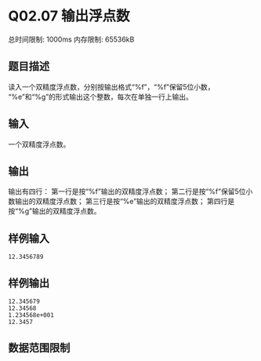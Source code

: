 # Q02.07 输出浮点数

总时间限制: 1000ms 内存限制: 65536kB

## 题目描述

读入一个双精度浮点数，分别按输出格式“%f”，“%f”保留5位小数，
 “%e”和“%g”的形式输出这个整数，每次在单独一行上输出。

## 输入

 一个双精度浮点数。

## 输出

输出有四行： 
第一行是按“%f”输出的双精度浮点数； 
第二行是按“%f”保留5位小数输出的双精度浮点数； 
第三行是按“%e”输出的双精度浮点数；
 第四行是按“%g”输出的双精度浮点数。

## 样例输入

    12.3456789

## 样例输出

    12.345679
    12.34568
    1.234568e+001
    12.3457

## 数据范围限制
